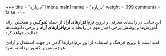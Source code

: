 ﻿+++
title = "درباره"
[menu.main]
name = "درباره"
weight = 999
comments = false
+++

این سایت در راستای معرفی و ترویج **نرم‌افزار‌های آزاد** از جمله **لینوکس** و همچنین ارائه آموزش‌ها و پوشش برخی اخبار مهم در رابطه با **نرم‌افزار‌های آزاد** و برخی دلنوشت‌ها فعالیت خواهد کرد.

امید است با ترویج فرهنگ و استفاده از این نرم‌افزار‌ها گامی در جهت استقلال و آزادی هرچه بیش‌تر کشور برداشته شود.
